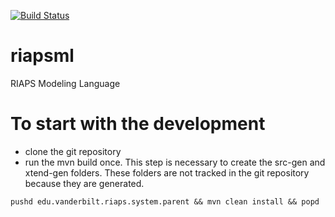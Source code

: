 [![Build Status](https://travis-ci.com/RIAPS/riapsml.svg?token=pyUEeBLkG7FqiYPhyfxp&branch=master)](https://travis-ci.com/RIAPS/riapsml)

# riapsml
RIAPS Modeling Language
# To start with the development
- clone the git repository
- run the mvn build once. This step is necessary to create the src-gen and xtend-gen folders. These folders are not tracked in the git repository because they are generated.

```
pushd edu.vanderbilt.riaps.system.parent && mvn clean install && popd
```

